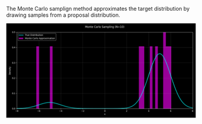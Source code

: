 The Monte Carlo samplign method approximates the target distribution by drawing samples from a proposal distribution.

![Monte Carlo Sampling Animation](monte_carlo_animation.gif)